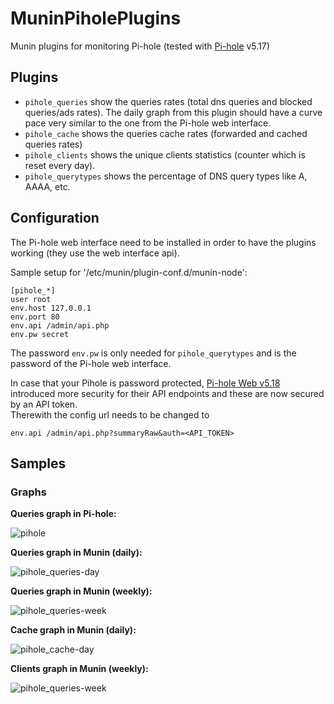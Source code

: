 # MuninPiholePlugins
Munin plugins for monitoring Pi-hole (tested with [Pi-hole](https://pi-hole.net) v5.17)

## Plugins
* `pihole_queries` show the queries rates (total dns queries and blocked queries/ads rates). The daily graph from this plugin should have a curve pace very similar to the one from the Pi-hole web interface.
* `pihole_cache` shows the queries cache rates (forwarded and cached queries rates)
* `pihole_clients` shows the unique clients statistics (counter which is reset every day).
* `pihole_querytypes` shows the percentage of DNS query types like A, AAAA, etc.

## Configuration

The Pi-hole web interface need to be installed in order to have the plugins working (they use the web interface api).

Sample setup for '/etc/munin/plugin-conf.d/munin-node':
```
[pihole_*]
user root
env.host 127.0.0.1
env.port 80
env.api /admin/api.php
env.pw secret
```
The password `env.pw` is only needed for `pihole_querytypes` and is the password of the Pi-hole web interface.

In case that your Pihole is password protected, [Pi-hole Web v5.18](https://pi-hole.net/blog/2022/12/21/pi-hole-ftl-v5-20-and-web-v5-18-released/#page-content)  
introduced more security for their API endpoints and these are now secured by an API token.  
Therewith the config url needs to be changed to
```
env.api /admin/api.php?summaryRaw&auth=<API_TOKEN>
```

## Samples

### Graphs

**Queries graph in Pi-hole:**

![pihole](samples/pihole.png)

**Queries graph in Munin (daily):**

![pihole_queries-day](samples/pihole_queries-day.png)

**Queries graph in Munin (weekly):**

![pihole_queries-week](samples/pihole_queries-week.png)

**Cache graph in Munin (daily):**

![pihole_cache-day](samples/pihole_cache-day.png)

**Clients graph in Munin (weekly):**

![pihole_queries-week](samples/pihole_clients-week.png)

